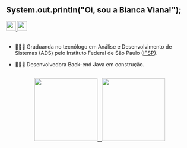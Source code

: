 <br>

<h2> System.out.println("Oi, sou a Bianca Viana!"); </h2>


<div>
  <a href="https://www.linkedin.com/in/biancviana/" target="_blank"> <img height= "26" src= "https://img.shields.io/badge/biancviana-0077B5?style=for-the-badge&logo=linkedin&logoColor=white" /> </a>  
  <a href = "mailto:bvitoriaviana@gmail.com"> <img height= "26" src= "https://img.shields.io/badge/bvitoriaviana@gmail.com-D14836?style=for-the-badge&logo=gmail&logoColor=white" /> </a>  
</div>

<br>

<p> 
  
  * 👩🏽‍🎓 Graduanda no tecnólogo em Análise e Desenvolvimento de Sistemas (ADS) pelo Instituto Federal de São Paulo (<a href="https://portal.cmp.ifsp.edu.br">IFSP</a>).
  
  * 👩🏽‍💻 Desenvolvedora Back-end Java em construção. 
  
</p>


##
<div align="center">  
  <a href="https://github.com/biancviana">
  <img height="170em" src="https://github-readme-stats.vercel.app/api?username=biancviana&show_icons=true&theme=algolia&include_all_commits=true&count_private=true"/>
  &nbsp;
  <img height="170em" src="https://github-readme-stats.vercel.app/api/top-langs/?username=biancviana&layout=compact&langs_count=7&theme=algolia"/>    
</div>
